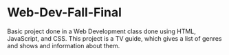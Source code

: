 # Web-Dev-Fall-Final

Basic project done in a Web Development class done using HTML, JavaScript, and CSS. This project is a TV guide, which gives a list of genres and shows and information about them.